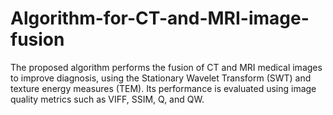 # Algorithm-for-CT-and-MRI-image-fusion
The proposed algorithm performs the fusion of CT and MRI medical images to improve diagnosis, using the Stationary Wavelet Transform (SWT) and texture energy measures (TEM). Its performance is evaluated using image quality metrics such as VIFF, SSIM, Q, and QW.
